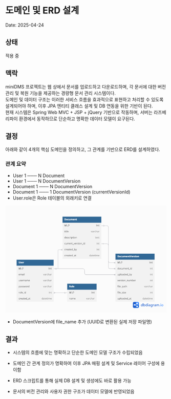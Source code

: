 # 도메인 및 ERD 설계

Date: 2025-04-24

## 상태

적용 중

## 맥락

miniDMS 프로젝트는 웹 상에서 문서를 업로드하고 다운로드하며, 각 문서에 대한 버전 관리 및 복원 기능을 제공하는 경량형 문서 관리 시스템이다.  
도메인 및 데이터 구조는 이러한 서비스 흐름을 효과적으로 표현하고 처리할 수 있도록 설계되어야 하며, 이후 JPA 엔티티 클래스 설계 및 DB 연동을 위한 기반이 된다.  
현재 시스템은 Spring Web MVC + JSP + jQuery 기반으로 작동하며, 서버는 라즈베리파이 환경에서 동작하므로 단순하고 명확한 데이터 모델이 요구된다.

## 결정

아래와 같이 4개의 핵심 도메인을 정의하고, 그 관계를 기반으로 ERD를 설계하였다.

### 관계 요약

- User 1 ─── N Document
- User 1 ─── N DocumentVersion
- Document 1 ─── N DocumentVersion
- Document 1 ─── 1 DocumentVersion (currentVersionId)
- User.role은 Role 테이블의 외래키로 연결

!["Domain and ERD Model"](./005-도메인-및-ERD-설계.png)
 
+ DocumentVersion에 file_name 추가 (UUID로 변환된 실제 저장 파일명)

## 결과
- 시스템의 흐름에 맞는 명확하고 단순한 도메인 모델 구조가 수립되었음

- 도메인 간 관계 정의가 명확하여 이후 JPA 매핑 설계 및 Service 레이어 구성에 용이함

- ERD 스크립트를 통해 실제 DB 설계 및 생성에도 바로 활용 가능

- 문서의 버전 관리와 사용자 권한 구조가 데이터 모델에 반영되었음
